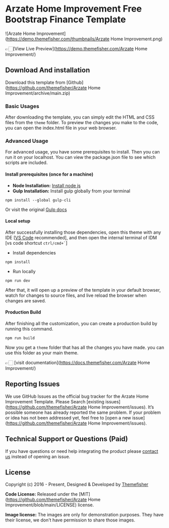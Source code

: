 # Arzate Home Improvement Free Bootstrap Finance Template

![Arzate Home Improvement](https://demo.themefisher.com/thumbnails/Arzate Home Improvement.png)

👉🏻[View Live Preview](https://demo.themefisher.com/Arzate Home Improvement/)

<!-- download -->

## Download And installation

Download this template from [Github](https://github.com/themefisher/Arzate Home Improvement/archive/main.zip)

<!-- installation -->

### Basic Usages

After downloading the template, you can simply edit the HTML and CSS files from the `theme` folder. To preview the changes you make to the code, you can open the index.html file in your web browser.

### Advanced Usage

For advanced usage, you have some prerequisites to install. Then you can run it on your localhost. You can view the package.json file to see which scripts are included.

#### Install prerequisites (once for a machine)

- **Node Installation:** [Install node js](https://nodejs.org/en/download/)
- **Gulp Installation:** Install gulp globally from your terminal

```
npm install --global gulp-cli
```

Or visit the original [Gulp docs](https://gulpjs.com/docs/en/getting-started/quick-start)

#### Local setup

After successfully installing those dependencies, open this theme with any IDE [[VS Code](https://code.visualstudio.com/) recommended], and then open the internal terminal of IDM [vs code shortcut <code>ctrl/cmd+\`</code>]

- Install dependencies

```
npm install
```

- Run locally

```
npm run dev
```

After that, it will open up a preview of the template in your default browser, watch for changes to source files, and live reload the browser when changes are saved.

#### Production Build

After finishing all the customization, you can create a production build by running this command.

```
npm run build
```

Now you get a `theme` folder that has all the changes you have made. you can use this folder as your main theme.

👉🏻 [visit documentation](https://docs.themefisher.com/Arzate Home Improvement/)

<!-- reporting issue -->

## Reporting Issues

We use GitHub Issues as the official bug tracker for the Arzate Home Improvement Template. Please Search [existing issues](https://github.com/themefisher/Arzate Home Improvement/issues). It’s possible someone has already reported the same problem.
If your problem or idea has not been addressed yet, feel free to [open a new issue](https://github.com/themefisher/Arzate Home Improvement/issues).

<!-- support -->

## Technical Support or Questions (Paid)

If you have questions or need help integrating the product please [contact us](mailto:mehedi@themefisher.com) instead of opening an issue.

<!-- licence -->

## License

Copyright (c) 2016 - Present, Designed & Developed by [Themefisher](https://themefisher.com)

**Code License:** Released under the [MIT](https://github.com/themefisher/Arzate Home Improvement/blob/main/LICENSE) license.

**Image license:** The images are only for demonstration purposes. They have their license, we don't have permission to share those images.
